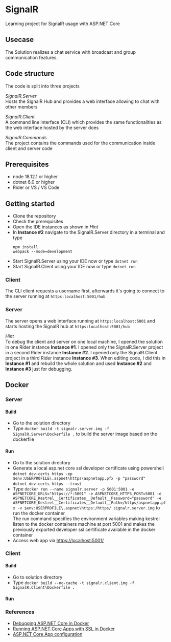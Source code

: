 # SignalR
Learning project for SignalR usage with ASP.NET Core

## Usecase
The Solution realizes a chat service with broadcast and group communication features.

## Code structure
The code is split into three projects

_SignalR.Server_  
Hosts the SignalR Hub and provides a web interface allowing to chat with other members 

_SignalR.Client_  
A command line interface (CLI) which provides the same functionalities as the web interface hosted by the server does

_SignalR.Commands_  
The project contains the commands used for the communication inside client and server code

## Prerequisites
- node 18.12.1 or higher
- dotnet 6.0 or higher
- Rider or VS / VS Code

## Getting started
- Clone the repository
- Check the prerequisites
- Open the IDE instances as shown in _Hint_
- In __Instance #2__ navigate to the SignalR.Server directory in a terminal and type 
    ```
    npm install
    webpack --mode=development
    ```
- Start SignalR.Server using your IDE now or type `dotnet run`
- Start SignalR.Client using your IDE now or type `dotnet run`

### Client
The CLI client requests a username first, afterwards it's going to connect to the server running at `https:localhost:5001/hub`

### Server
The server opens a web interface running at `https:localhost:5001` and starts hosting the SignalR hub at `https:localhost:5001/hub`

_Hint_  
To debug the client and server on one local machine, I opened the solution in one Rider instance __Instance #1__.
I opened only the SignalR.Server project in a second Rider instance __Instance #2__.
I opened only the SignalR.Client project in a third Rider instance __Instance #3__.
When editing code, I did this in __Instance #1__ and rebuild the whole solution and used __Instance #2__ and __Instance #3__ just for debugging.

## Docker

### Server

#### Build
- Go to the solution directory
- Type `docker build -t signalr.server.img -f SignalR.Server\Dockerfile .` to build the server image based on the dockerfile

#### Run
- Go to the solution directory
- Generate a local asp.net core ssl developer certificate using powershell  
`dotnet dev-certs https -ep $env:USERPROFILE\.aspnet\https\aspnetapp.pfx -p "password"`  
`dotnet dev-certs https --trust`
- Type `docker run --name signalr.server -p 5001:5001 -e ASPNETCORE_URLS="https://*:5001" -e ASPNETCORE_HTTPS_PORT=5001 -e ASPNETCORE_Kestrel__Certificates__Default__Password="password" -e ASPNETCORE_Kestrel__Certificates__Default__Path=/https/aspnetapp.pfx -v $env:USERPROFILE\.aspnet\https:/https/ signalr.server.img` to run the docker container  
The run command specifies the environment variables making kestrel listen to the docker containers machine at port 5001 and makes the previously exported developer ssl certificate available in the docker container
- Access web app via [https://localhost:5001/](https://localhost:5001/)

### Client

#### Build
- Go to solution directory
- Type `docker build --no-cache -t signalr.client.img -f SignalR.Client\Dockerfile .`

#### Run


### References
- [Debugging ASP.NET Core in Docker](https://andrewlock.net/why-isnt-my-aspnetcore-app-in-docker-working/)
- [Running ASP.NET Core Apps with SSL in Docker](https://learn.microsoft.com/en-us/aspnet/core/security/docker-https?view=aspnetcore-7.0#running-pre-built-container-images-with-https)
- [ASP.NET Core App configuration](https://stackoverflow.com/questions/61156388/err-empty-response-with-asp-net-core-and-docker)